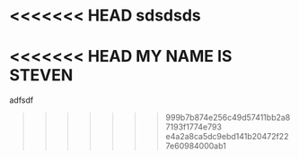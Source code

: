 <<<<<<< HEAD
sdsdsds
=======
<<<<<<< HEAD
MY NAME IS STEVEN
=======
adfsdf
>>>>>>> 999b7b874e256c49d57411bb2a87193f1774e793
>>>>>>> e4a2a8ca5dc9ebd141b20472f227e60984000ab1
